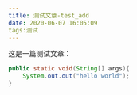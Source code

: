 ```yaml
---
title: 测试文章-test_add
date: 2020-06-07 16:05:09
tags:测试
---
```


这是一篇测试文章：

``` java
public static void(String[] args){
    System.out.out("hello world");
}
```



